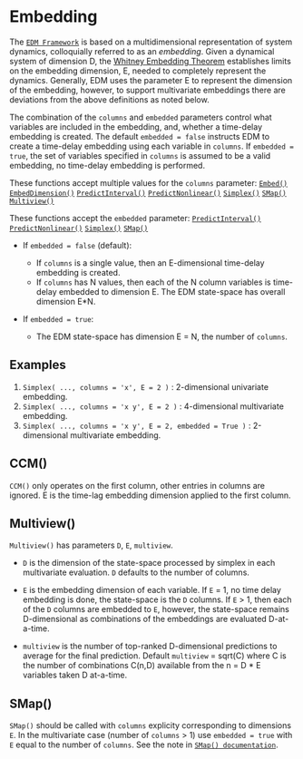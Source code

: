 # Embedding

The [`EDM Framework`](../edm_intro) is based on a multidimensional representation of system dynamics, colloquially referred to as an _embedding_.  Given a dynamical system of dimension D, the [Whitney Embedding Theorem](https://en.wikipedia.org/wiki/Whitney_embedding_theorem#See_also) establishes limits on the embedding dimension, E, needed to completely represent the dynamics. Generally, EDM uses the parameter E to represent the dimension of the embedding, however, to support multivariate embeddings there are deviations from the above definitions as noted below.

The combination of the `columns` and  `embedded` parameters control what
variables are included in the embedding, and, whether a time-delay embedding
is created.  The default `embedded = false` instructs EDM to create a
time-delay embedding using each variable in `columns`.  If  `embedded = true`,
the set of variables specified in `columns` is assumed to be a valid embedding,
no time-delay embedding is performed. 

These functions accept multiple values for the `columns` parameter: 
[`Embed()`](../edm_functions/#embed)
[`EmbedDimension()`](../edm_functions/#embeddimension)
[`PredictInterval()`](../edm_functions/#predictinterval)
[`PredictNonlinear()`](../edm_functions/#predictnonlinear)
[`Simplex()`](../edm_functions/#simplex)
[`SMap()`](../edm_functions/#smap)
[`Multiview()`](../edm_functions/#multiview)

These functions accept the `embedded` parameter:
[`PredictInterval()`](../edm_functions/#predictinterval)
[`PredictNonlinear()`](../edm_functions/#predictnonlinear)
[`Simplex()`](../edm_functions/#simplex)
[`SMap()`](../edm_functions/#smap)

- If `embedded = false` (default):
    - If `columns` is a single value, then an E-dimensional time-delay 
    embedding is created.  
    - If `columns` has N values, then each of the N column variables 
    is time-delay embedded to dimension E.  The EDM state-space has overall 
    dimension E*N.
    
- If `embedded = true`:
    - The EDM state-space has dimension E = N, the number of `columns`.
    
## Examples

1. `Simplex( ..., columns = 'x', E = 2 )` : 2-dimensional univariate embedding.
2. `Simplex( ..., columns = 'x y', E = 2 )` : 4-dimensional multivariate 
embedding.
3. `Simplex( ..., columns = 'x y', E = 2, embedded = True )` : 2-dimensional 
multivariate embedding.

## CCM()
`CCM()` only operates on the first column, other entries in columns are ignored.
E is the time-lag embedding dimension applied to the first column.

## Multiview()
`Multiview()` has parameters `D`, `E`, `multiview`.

* `D` is the dimension of the state-space processed by simplex in each 
multivariate evaluation. `D` defaults to the number of columns.

* `E` is the embedding dimension of each variable. If `E` = 1, no time
delay embedding is done, the state-space is the `D` columns.  If `E` > 1,
then each of the `D` columns are embedded to `E`, however, the state-space
remains D-dimensional as combinations of the embeddings are evaluated 
D-at-a-time.

* `multiview` is the number of top-ranked D-dimensional predictions to
average for the final prediction. Default `multiview` = sqrt(C) where C
is the number of combinations C(n,D) available from the n = D * E variables
taken D at-a-time.

## SMap()
`SMap()` should be called with `columns` explicity corresponding to
dimensions `E`.  In the multivariate case (number of `columns` > 1)
use `embedded = true` with `E` equal to the number of `columns`.
See the note in [`SMap() documentation`](../edm_functions/#smap).
